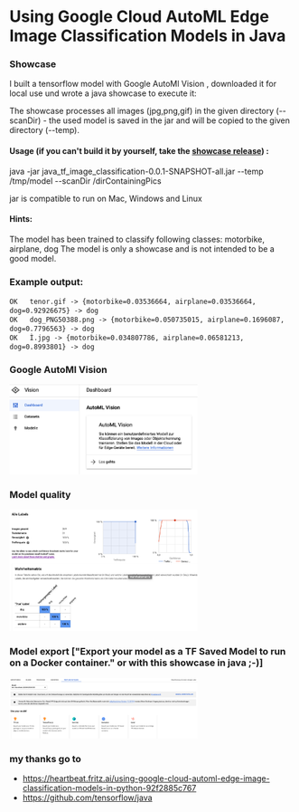 # Using Google Cloud AutoML Edge Image Classification Models in Java

### Showcase
I built a tensorflow model with Google AutoMl Vision , downloaded it for local use und wrote a java showcase to execute it:

The showcase processes all images (jpg,png,gif) in the given directory (--scanDir) - the used model is saved in the jar and will be copied to the given directory (--temp).

#### Usage (if you can't build it by yourself, take the [showcase release](https://github.com/deltatree/java_tf_image_classification/releases/download/showcase/java_tf_image_classification-0.0.1-SNAPSHOT-all.jar)) :
java -jar java_tf_image_classification-0.0.1-SNAPSHOT-all.jar --temp /tmp/model --scanDir /dirContainingPics 

jar is compatible to run on Mac, Windows and Linux

#### Hints:
The model has been trained to classify following classes: motorbike, airplane, dog
The model is only a showcase and is not intended to be a good model.

### Example output:
```
OK   tenor.gif -> {motorbike=0.03536664, airplane=0.03536664, dog=0.92926675} -> dog
OK   dog_PNG50388.png -> {motorbike=0.050735015, airplane=0.1696087, dog=0.7796563} -> dog
OK   Ì.jpg -> {motorbike=0.034807786, airplane=0.06581213, dog=0.8993801} -> dog
```

### Google AutoMl Vision
<img src="documentation/vision.png" width="333">

### Model quality
<img src="documentation/quality.png" width="333">

### Model export ["Export your model as a TF Saved Model to run on a Docker container." or with this showcase in java ;-)]
<img src="documentation/export.png" width="333">


### my thanks go to
<ul>
<li><a href="https://heartbeat.fritz.ai/using-google-cloud-automl-edge-image-classification-models-in-python-92f2885c767">https://heartbeat.fritz.ai/using-google-cloud-automl-edge-image-classification-models-in-python-92f2885c767</a></li>
  <li><a href="https://github.com/tensorflow/java">https://github.com/tensorflow/java</a></li>
</ul>
